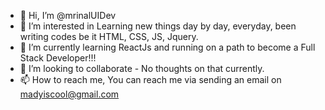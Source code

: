 - 👋 Hi, I’m @mrinalUIDev
- 👀 I’m interested in Learning new things day by day, everyday, been writing codes be it HTML, CSS, JS, Jquery.
- 🌱 I’m currently learning ReactJs and running on a path to become a Full Stack Developer!!!
- 💞️ I’m looking to collaborate - No thoughts on that currently.
- 📫 How to reach me, You can reach me via sending an email on madyiscool@gmail.com

<!---
mrinalUIDev/mrinalUIDev is a ✨ special ✨ repository because its `README.md` (this file) appears on your GitHub profile.
You can click the Preview link to take a look at your changes.
--->
